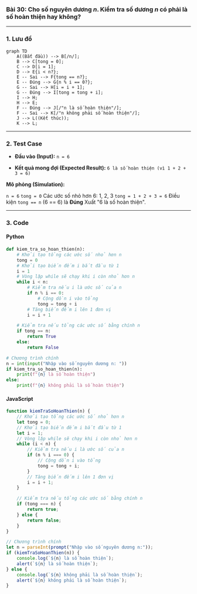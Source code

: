 ### Bài 30: Cho số nguyên dương $n$. Kiểm tra số dương $n$ có phải là số hoàn thiện hay không?

---

### **1. Lưu đồ**

```mermaid
graph TD
    A((Bắt đầu)) --> B[/n/];
    B --> C[tong = 0];
    C --> D[i = 1];
    D --> E{i < n?};
    E -- Sai --> F{tong == n?};
    E -- Đúng --> G{n % i == 0?};
    G -- Sai --> H[i = i + 1];
    G -- Đúng --> I[tong = tong + i];
    I --> H;
    H --> E;
    F -- Đúng --> J[/"n là số hoàn thiện"/];
    F -- Sai --> K[/"n không phải số hoàn thiện"/];
    J --> L((Kết thúc));
    K --> L;
```

---

### **2. Test Case**

- **Đầu vào (Input):** `n = 6`

- **Kết quả mong đợi (Expected Result):** `6 là số hoàn thiện (vì 1 + 2 + 3 = 6)`


**Mô phỏng (Simulation):**

`n = 6`
`tong = 0`
Các ước số nhỏ hơn 6: 1, 2, 3
`tong = 1 + 2 + 3 = 6`
Điều kiện `tong == n` (6 == 6) là **Đúng**
Xuất "6 là số hoàn thiện".

---

### **3. Code**

#### **Python**

```python
def kiem_tra_so_hoan_thien(n):
    # Khởi tạo tổng các ước số nhỏ hơn n
    tong = 0
    # Khởi tạo biến đếm i bắt đầu từ 1
    i = 1
    # Vòng lặp while sẽ chạy khi i còn nhỏ hơn n
    while i < n:
        # Kiểm tra nếu i là ước số của n
        if n % i == 0:
            # Cộng dồn i vào tổng
            tong = tong + i
        # Tăng biến đếm i lên 1 đơn vị
        i = i + 1

    # Kiểm tra nếu tổng các ước số bằng chính n
    if tong == n:
        return True
    else:
        return False

# Chương trình chính
n = int(input("Nhập vào số nguyên dương n: "))
if kiem_tra_so_hoan_thien(n):
    print(f"{n} là số hoàn thiện")
else:
    print(f"{n} không phải là số hoàn thiện")
```

#### **JavaScript**

```javascript
function kiemTraSoHoanThien(n) {
    // Khởi tạo tổng các ước số nhỏ hơn n
    let tong = 0;
    // Khởi tạo biến đếm i bắt đầu từ 1
    let i = 1;
    // Vòng lặp while sẽ chạy khi i còn nhỏ hơn n
    while (i < n) {
        // Kiểm tra nếu i là ước số của n
        if (n % i === 0) {
            // Cộng dồn i vào tổng
            tong = tong + i;
        }
        // Tăng biến đếm i lên 1 đơn vị
        i = i + 1;
    }

    // Kiểm tra nếu tổng các ước số bằng chính n
    if (tong === n) {
        return true;
    } else {
        return false;
    }
}

// Chương trình chính
let n = parseInt(prompt("Nhập vào số nguyên dương n:"));
if (kiemTraSoHoanThien(n)) {
    console.log(`${n} là số hoàn thiện`);
    alert(`${n} là số hoàn thiện`);
} else {
    console.log(`${n} không phải là số hoàn thiện`);
    alert(`${n} không phải là số hoàn thiện`);
}
```